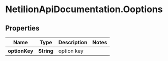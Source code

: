 # NetilionApiDocumentation.Ooptions

## Properties
Name | Type | Description | Notes
------------ | ------------- | ------------- | -------------
**optionKey** | **String** | option key | 


